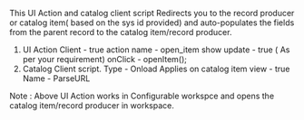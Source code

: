 
This UI Action and catalog client script Redirects you to the record producer or catalog item( based on the sys id provided) and auto-populates the fields from the parent record to the catalog item/record producer.

1. UI Action
   Client - true
   action name - open_item
   show update - true ( As per your requirement)
   onClick - openItem();
3. Catalog Client script.
   Type - Onload
   Applies on catalog item view - true
   Name - ParseURL

Note : Above UI Action works in Configurable workspce and opens the catalog item/record producer in workspace.
